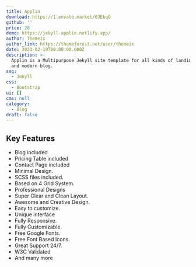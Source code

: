 ```yaml
---
title: Applin
download: https://1.envato.market/0JEkqO
github: ''
price: 28
demo: https://jekyll-applin.netlify.app/
author: Themeix
author_link: https://themeforest.net/user/themeix
date: 2023-02-19T00:00:00.000Z
description: >-
  Applin is a Multipurpose Jekyll site template for all kinds of landing page
  and modern blog.
ssg:
  - Jekyll
css:
  - Bootstrap
ui: []
cms: null
category:
  - Blog
draft: false
---
```

## Key Features

- Blog included
- Pricing Table included
- Contact Page included
- Minimal Design.
- SCSS files included.
- Based on 4 Grid System.
- Professional Designs
- Super Clear and Clean Layout.
- Awesome and Creative Design.
- Easy to customize.
- Unique interface
- Fully Responsive.
- Fully Customizable.
- Free Google Fonts.
- Free Font Based Icons.
- Great Support 24/7.
- W3C Validated
- And many more
